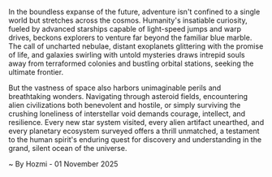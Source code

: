 
In the boundless expanse of the future, adventure isn't confined to a single world but stretches across the cosmos. Humanity's insatiable curiosity, fueled by advanced starships capable of light-speed jumps and warp drives, beckons explorers to venture far beyond the familiar blue marble. The call of uncharted nebulae, distant exoplanets glittering with the promise of life, and galaxies swirling with untold mysteries draws intrepid souls away from terraformed colonies and bustling orbital stations, seeking the ultimate frontier.

But the vastness of space also harbors unimaginable perils and breathtaking wonders. Navigating through asteroid fields, encountering alien civilizations both benevolent and hostile, or simply surviving the crushing loneliness of interstellar void demands courage, intellect, and resilience. Every new star system visited, every alien artifact unearthed, and every planetary ecosystem surveyed offers a thrill unmatched, a testament to the human spirit's enduring quest for discovery and understanding in the grand, silent ocean of the universe.

~ By Hozmi - 01 November 2025
